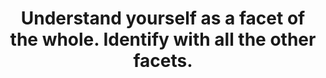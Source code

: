 ---
title: Understand yourself as a facet of the whole. Identify with all the other facets.
tags: nondual self
---